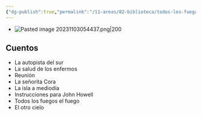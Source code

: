 ```yaml
---
{"dg-publish":true,"permalink":"/11-areas/02-biblioteca/todos-los-fuegos-el-fuego/","noteIcon":""}
---
```


- ![Pasted image 20231103054437.png|200](/img/user/10%20Entrada%20%F0%9F%9B%92/%F0%9F%92%BE%20Adjuntos/Pasted%20image%2020231103054437.png)
## Cuentos
- La autopista del sur
- La salud de los enfermos
- Reunión
- La señorita Cora
- La isla a mediodía
- Instrucciones para John Howell
- Todos los fuegos el fuego
- El otro cielo